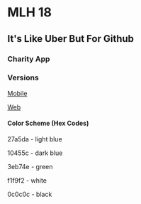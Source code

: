 # MLH 18

## It's Like Uber But For Github

### Charity App

### Versions

[Mobile](Mobile/README.md)

[Web](Web/README.md) 

#### Color Scheme (Hex Codes)

27a5da - light blue

10455c - dark blue

3eb74e - green

f1f9f2 - white

0c0c0c - black
